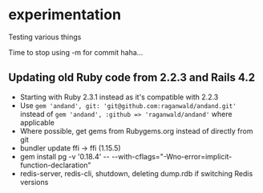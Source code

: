 # experimentation

Testing various things

Time to stop using -m for commit haha...

## Updating old Ruby code from 2.2.3 and Rails 4.2

- Starting with Ruby 2.3.1 instead as it's compatible with 2.2.3
- Use `gem 'andand', git: 'git@github.com:raganwald/andand.git'` instead of `gem 'andand', :github => 'raganwald/andand'` where applicable
- Where possible, get gems from Rubygems.org instead of directly from git
- bundler update ffi -> ffi (1.15.5)
- gem install pg -v '0.18.4' -- --with-cflags="-Wno-error=implicit-function-declaration"
- redis-server, redis-cli, shutdown, deleting dump.rdb if switching Redis versions
